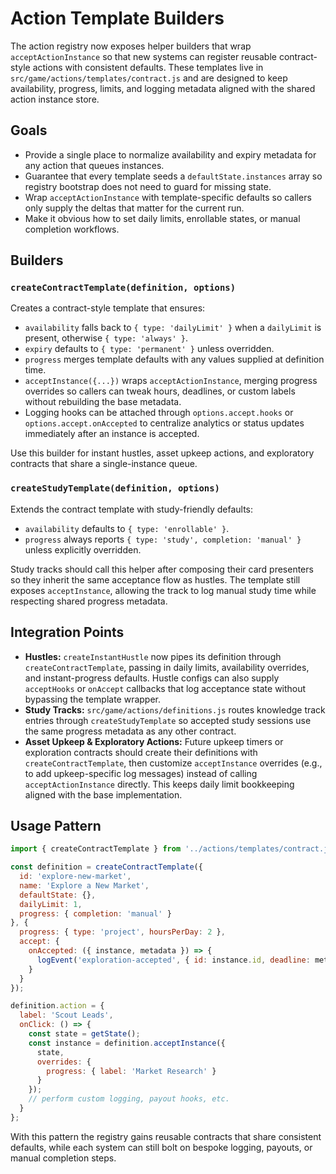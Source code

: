 # Action Template Builders

The action registry now exposes helper builders that wrap `acceptActionInstance` so that new
systems can register reusable contract-style actions with consistent defaults. These templates
live in `src/game/actions/templates/contract.js` and are designed to keep availability, progress,
limits, and logging metadata aligned with the shared action instance store.

## Goals

- Provide a single place to normalize availability and expiry metadata for any action that queues
  instances.
- Guarantee that every template seeds a `defaultState.instances` array so registry bootstrap does
  not need to guard for missing state.
- Wrap `acceptActionInstance` with template-specific defaults so callers only supply the deltas
  that matter for the current run.
- Make it obvious how to set daily limits, enrollable states, or manual completion workflows.

## Builders

### `createContractTemplate(definition, options)`

Creates a contract-style template that ensures:

- `availability` falls back to `{ type: 'dailyLimit' }` when a `dailyLimit` is present, otherwise
  `{ type: 'always' }`.
- `expiry` defaults to `{ type: 'permanent' }` unless overridden.
- `progress` merges template defaults with any values supplied at definition time.
- `acceptInstance({...})` wraps `acceptActionInstance`, merging progress overrides so callers can
  tweak hours, deadlines, or custom labels without rebuilding the base metadata.
- Logging hooks can be attached through `options.accept.hooks` or `options.accept.onAccepted` to
  centralize analytics or status updates immediately after an instance is accepted.

Use this builder for instant hustles, asset upkeep actions, and exploratory contracts that share a
single-instance queue.

### `createStudyTemplate(definition, options)`

Extends the contract template with study-friendly defaults:

- `availability` defaults to `{ type: 'enrollable' }`.
- `progress` always reports `{ type: 'study', completion: 'manual' }` unless explicitly overridden.

Study tracks should call this helper after composing their card presenters so they inherit the
same acceptance flow as hustles. The template still exposes `acceptInstance`, allowing the track to
log manual study time while respecting shared progress metadata.

## Integration Points

- **Hustles:** `createInstantHustle` now pipes its definition through `createContractTemplate`,
  passing in daily limits, availability overrides, and instant-progress defaults. Hustle configs can
  also supply `acceptHooks` or `onAccept` callbacks that log acceptance state without bypassing the
  template wrapper.
- **Study Tracks:** `src/game/actions/definitions.js` routes knowledge track entries through
  `createStudyTemplate` so accepted study sessions use the same progress metadata as any other
  contract.
- **Asset Upkeep & Exploratory Actions:** Future upkeep timers or exploration contracts should
  create their definitions with `createContractTemplate`, then customize `acceptInstance` overrides
  (e.g., to add upkeep-specific log messages) instead of calling `acceptActionInstance` directly.
  This keeps daily limit bookkeeping aligned with the base implementation.

## Usage Pattern

```js
import { createContractTemplate } from '../actions/templates/contract.js';

const definition = createContractTemplate({
  id: 'explore-new-market',
  name: 'Explore a New Market',
  defaultState: {},
  dailyLimit: 1,
  progress: { completion: 'manual' }
}, {
  progress: { type: 'project', hoursPerDay: 2 },
  accept: {
    onAccepted: ({ instance, metadata }) => {
      logEvent('exploration-accepted', { id: instance.id, deadline: metadata.deadlineDay });
    }
  }
});

definition.action = {
  label: 'Scout Leads',
  onClick: () => {
    const state = getState();
    const instance = definition.acceptInstance({
      state,
      overrides: {
        progress: { label: 'Market Research' }
      }
    });
    // perform custom logging, payout hooks, etc.
  }
};
```

With this pattern the registry gains reusable contracts that share consistent defaults, while each
system can still bolt on bespoke logging, payouts, or manual completion steps.
